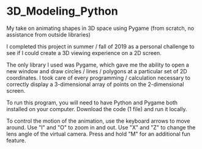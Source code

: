 # 3D_Modeling_Python
My take on animating shapes in 3D space using Pygame (from scratch, no assistance from outside libraries)

I completed this project in summer / fall of 2019 as a personal challenge to see if I could create a 3D viewing experience on a 2D screen.

The only library I used was Pygame, which gave me the ability to open a new window and draw circles / lines / polygons at a particular set of 2D coordinates.
I took care of every programming / calculation necessary to correctly display a 3-dimensional array of points on the 2-dimensional screen.

To run this program, you will need to have Python and Pygame both installed on your computer. Download the code (1 file) and run it locally.

To control the motion of the animation, use the keyboard arrows to move around.
Use "I" and "O" to zoom in and out.
Use "X" and "Z" to change the lens angle of the virtual camera.
Press and hold "M" for an additional fun feature.
